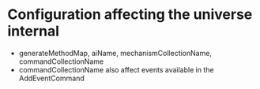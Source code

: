 # Configuration affecting the universe internal
* generateMethodMap, aiName, mechanismCollectionName, commandCollectionName
* commandCollectionName also affect events available in the AddEventCommand